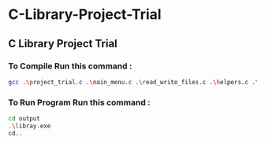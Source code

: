 # C-Library-Project-Trial
## C Library Project Trial

### To Compile Run this command :
```bash
gcc .\project_trial.c .\main_menu.c .\read_write_files.c .\helpers.c .\library_data.c .\add_book.c .\delete_book.c .\borrow_book.c .\search_book.c .\return_book.c -o output\libray
```

### To Run Program Run this command :
```bash
cd output
.\libray.exe
cd..
```
